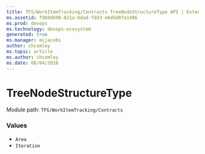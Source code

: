 ```yaml
---
title: TFS/WorkItemTracking/Contracts TreeNodeStructureType API | Extensions for Azure DevOps Services
ms.assetid: f969d690-821a-bdad-fdd3-e6d5d07a1496
ms.prod: devops
ms.technology: devops-ecosystem
generated: true
ms.manager: mijacobs
author: chcomley
ms.topic: article
ms.author: chcomley
ms.date: 08/04/2016
---
```


# TreeNodeStructureType

Module path: `TFS/WorkItemTracking/Contracts`

### Values

* `Area` 
* `Iteration` 

